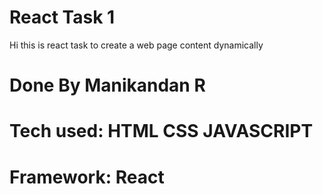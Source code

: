 # React Task 1 

Hi this is react task to create a web page content dynamically

# Done By Manikandan R
# Tech used: HTML CSS JAVASCRIPT
# Framework: React
